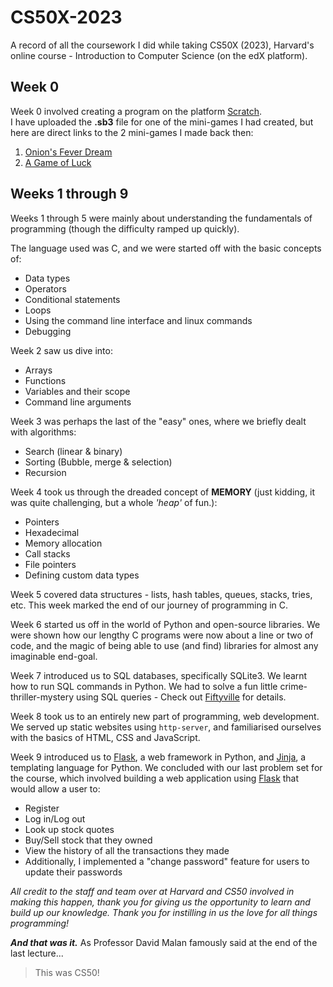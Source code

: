 # CS50X-2023
A record of all the coursework I did while taking CS50X (2023), Harvard's online course - Introduction to Computer Science (on the edX platform).


## Week 0
Week 0 involved creating a program on the platform [Scratch](https://scratch.mit.edu/).  
I have uploaded the **.sb3** file for one of the mini-games I had created, but here are direct links to the 2 mini-games I made back then:  
1. [Onion's Fever Dream](https://scratch.mit.edu/projects/778439439/)
2. [A Game of Luck](https://scratch.mit.edu/projects/906362655/)


## Weeks 1 through 9

Weeks 1 through 5 were mainly about understanding the fundamentals of programming (though the difficulty ramped up quickly).

The language used was C, and we were started off with the basic concepts of:
- Data types
- Operators
- Conditional statements
- Loops
- Using the command line interface and linux commands
- Debugging

Week 2 saw us dive into:
- Arrays
- Functions
- Variables and their scope
- Command line arguments

Week 3 was perhaps the last of the "easy" ones, where we briefly dealt with algorithms:
- Search (linear & binary)
- Sorting (Bubble, merge & selection)
- Recursion

Week 4 took us through the dreaded concept of **MEMORY** (just kidding, it was quite challenging, but a whole *'heap'* of fun.):
- Pointers
- Hexadecimal
- Memory allocation
- Call stacks
- File pointers
- Defining custom data types

Week 5 covered data structures - lists, hash tables, queues, stacks, tries, etc.
This week marked the end of our journey of programming in C.

Week 6 started us off in the world of Python and open-source libraries.
We were shown how our lengthy C programs were now about a line or two of code, and the magic of being able to use (and find) libraries for almost any imaginable end-goal.

Week 7 introduced us to SQL databases, specifically SQLite3. We learnt how to run SQL commands in Python.
We had to solve a fun little crime-thriller-mystery using SQL queries - Check out [Fiftyville](https://cs50.harvard.edu/x/2023/psets/7/fiftyville/) for details.

Week 8 took us to an entirely new part of programming, web development. We served up static websites using `http-server`, and familiarised ourselves with the basics of HTML, CSS and JavaScript.

Week 9 introduced us to [Flask](https://flask.palletsprojects.com/en/3.0.x/), a web framework in Python, and [Jinja](https://jinja.palletsprojects.com/en/3.1.x/), a templating language for Python.
We concluded with our last problem set for the course, which involved building a web application using [Flask](https://flask.palletsprojects.com/en/3.0.x/) that would allow a user to:
- Register
- Log in/Log out
- Look up stock quotes
- Buy/Sell stock that they owned
- View the history of all the transactions they made
- Additionally, I implemented a "change password" feature for users to update their passwords


*All credit to the staff and team over at Harvard and CS50 involved in making this happen, thank you for giving us the opportunity to learn and build up our knowledge.
Thank you for instilling in us the love for all things programming!*

***And that was it.***
As Professor David Malan famously said at the end of the last lecture...
> This was CS50!




